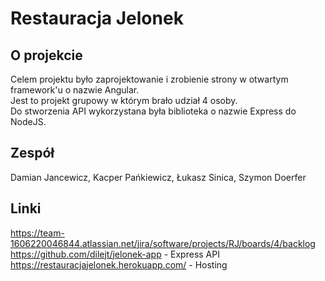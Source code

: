 # Restauracja Jelonek

## O projekcie 
Celem projektu było zaprojektowanie i zrobienie strony w otwartym framework'u o nazwie Angular. \
Jest to projekt grupowy w którym brało udział 4 osoby. \
Do stworzenia API wykorzystana była biblioteka o nazwie Express do NodeJS.

## Zespół
Damian Jancewicz, Kacper Pańkiewicz, Łukasz Sinica, Szymon Doerfer

## Linki
https://team-1606220046844.atlassian.net/jira/software/projects/RJ/boards/4/backlog \
https://github.com/dilejt/jelonek-app - Express API \
https://restauracjajelonek.herokuapp.com/ - Hosting 

